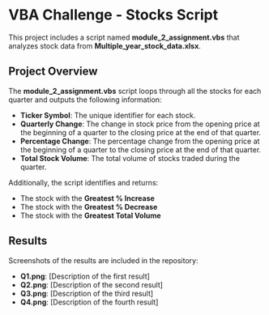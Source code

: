 # VBA Challenge - Stocks Script

This project includes a script named **module_2_assignment.vbs** that analyzes stock data from **Multiple_year_stock_data.xlsx**.

## Project Overview

The **module_2_assignment.vbs** script loops through all the stocks for each quarter and outputs the following information:

- **Ticker Symbol**: The unique identifier for each stock.
- **Quarterly Change**: The change in stock price from the opening price at the beginning of a quarter to the closing price at the end of that quarter.
- **Percentage Change**: The percentage change from the opening price at the beginning of a quarter to the closing price at the end of that quarter.
- **Total Stock Volume**: The total volume of stocks traded during the quarter.

Additionally, the script identifies and returns:

- The stock with the **Greatest % Increase**
- The stock with the **Greatest % Decrease**
- The stock with the **Greatest Total Volume**

## Results

Screenshots of the results are included in the repository:
- **Q1.png**: [Description of the first result]
- **Q2.png**: [Description of the second result]
- **Q3.png**: [Description of the third result]
- **Q4.png**: [Description of the fourth result]
